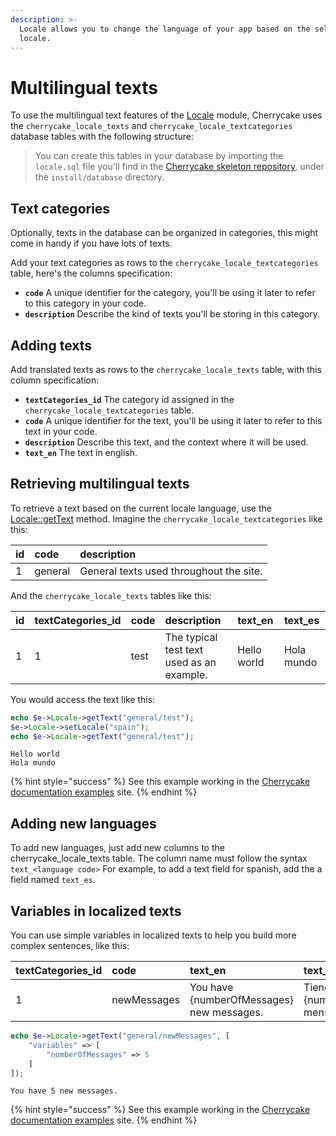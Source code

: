 ```yaml
---
description: >-
  Locale allows you to change the language of your app based on the selected
  locale.
---
```


# Multilingual texts

To use the multilingual text features of the [Locale](../../reference/core-modules/locale/) module, Cherrycake uses the `cherrycake_locale_texts` and `cherrycake_locale_textcategories` database tables with the following structure:

> You can create this tables in your database by importing the `locale.sql` file you'll find in the [Cherrycake skeleton repository](https://github.com/tin-cat/cherrycake-skeleton), under the `install/database` directory.

## Text categories

Optionally, texts in the database can be organized in categories, this might come in handy if you have lots of texts.

Add your text categories as rows to the `cherrycake_locale_textcategories` table, here's the columns specification:

* **`code`** A unique identifier for the category, you'll be using it later to refer to this category in your code.
* **`description`** Describe the kind of texts you'll be storing in this category.

## Adding texts

Add translated texts as rows to the `cherrycake_locale_texts` table, with this column specification:

* **`textCategories_id`** The category id assigned in the `cherrycake_locale_textcategories` table.
* **`code`** A unique identifier for the text, you'll be using it later to refer to this text in your code.
* **`description`** Describe this text, and the context where it will be used.
* **`text_en`** The text in english.

## Retrieving multilingual texts

To retrieve a text based on the current locale language, use the [Locale::getText](../../reference/core-modules/locale/locale-methods.md#gettext) method. Imagine the `cherrycake_locale_textcategories` like this:

| id | code | description |
| :--- | :--- | :--- |
| 1 | general | General texts used throughout the site. |

And the `cherrycake_locale_texts` tables like this:

| id | textCategories\_id | code | description | text\_en | text\_es |
| :--- | :--- | :--- | :--- | :--- | :--- |
| 1 | 1 | test | The typical test text used as an example. | Hello world | Hola mundo |

You would access the text like this:

```php
echo $e->Locale->getText("general/test");
$e->Locale->setLocale("spain");
echo $e->Locale->getText("general/test");
```

```text
Hello world
Hola mundo
```

{% hint style="success" %}
See this example working in the [Cherrycake documentation examples](https://documentation-examples.cherrycake.io/example/localeGuideMultilingualTexts) site.
{% endhint %}

## Adding new languages

To add new languages, just add new columns to the cherrycake\_locale\_texts table. The column name must follow the syntax  `text_<language code>` For example, to add a text field for spanish, add the a field named `text_es`.

## Variables in localized texts

You can use simple variables in localized texts to help you build more complex sentences, like this:

| textCategories\_id | code | text\_en | text\_es |
| :--- | :--- | :--- | :--- |
| 1 | newMessages | You have {numberOfMessages} new messages. | Tienes {numberOfMessages} mensajes nuevos. |

```php
echo $e->Locale->getText("general/newMessages", [
    "variables" => [
        "numberOfMessages" => 5
    ]
]);
```

```text
You have 5 new messages.
```

{% hint style="success" %}
See this example working in the [Cherrycake documentation examples](https://documentation-examples.cherrycake.io/example/localeGuideVariablesInMultilingualTexts) site.
{% endhint %}

